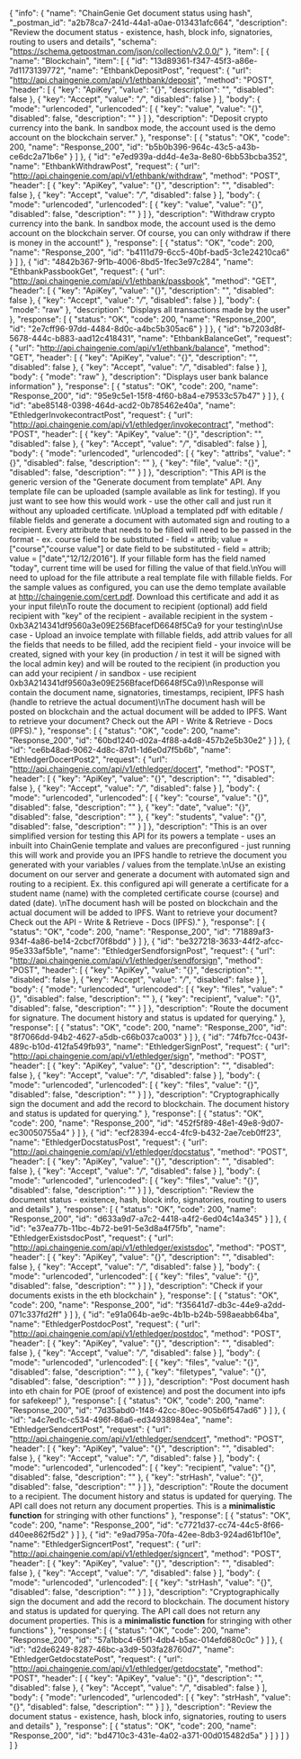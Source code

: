 {
  "info": {
    "name": "ChainGenie Get document status using hash",
    "_postman_id": "a2b78ca7-241d-44a1-a0ae-013431afc664",
    "description": "Review the document status - existence, hash, block info, signatories, routing to users and details",
    "schema": "https://schema.getpostman.com/json/collection/v2.0.0/"
  },
  "item": [
    {
      "name": "Blockchain",
      "item": [
        {
          "id": "13d89361-f347-45f3-a86e-7d1173139772",
          "name": "EthbankDepositPost",
          "request": {
            "url": "http://api.chaingenie.com/api/v1/ethbank/deposit",
            "method": "POST",
            "header": [
              {
                "key": "ApiKey",
                "value": "{}",
                "description": "",
                "disabled": false
              },
              {
                "key": "Accept",
                "value": "*/*",
                "disabled": false
              }
            ],
            "body": {
              "mode": "urlencoded",
              "urlencoded": [
                {
                  "key": "value",
                  "value": "{}",
                  "disabled": false,
                  "description": ""
                }
              ]
            },
            "description": "Deposit crypto currency into the bank.  In sandbox mode, the account used is the demo account on the blockchain server."
          },
          "response": [
            {
              "status": "OK",
              "code": 200,
              "name": "Response_200",
              "id": "b5b0b396-964c-43c5-a43b-ce6dc2a71b6e"
            }
          ]
        },
        {
          "id": "e7ed939a-dd4d-4e3a-8e80-6bb53bcba352",
          "name": "EthbankWithdrawPost",
          "request": {
            "url": "http://api.chaingenie.com/api/v1/ethbank/withdraw",
            "method": "POST",
            "header": [
              {
                "key": "ApiKey",
                "value": "{}",
                "description": "",
                "disabled": false
              },
              {
                "key": "Accept",
                "value": "*/*",
                "disabled": false
              }
            ],
            "body": {
              "mode": "urlencoded",
              "urlencoded": [
                {
                  "key": "value",
                  "value": "{}",
                  "disabled": false,
                  "description": ""
                }
              ]
            },
            "description": "Withdraw crypto currency into the bank.  In sandbox mode, the account used is the demo account on the blockchain server. Of course, you can only withdraw if there is money in the account!"
          },
          "response": [
            {
              "status": "OK",
              "code": 200,
              "name": "Response_200",
              "id": "b4111d79-6cc5-40bf-bad5-3c1e24210ca6"
            }
          ]
        },
        {
          "id": "4842b367-9f1b-4006-8bd5-1fec3e97c284",
          "name": "EthbankPassbookGet",
          "request": {
            "url": "http://api.chaingenie.com/api/v1/ethbank/passbook",
            "method": "GET",
            "header": [
              {
                "key": "ApiKey",
                "value": "{}",
                "description": "",
                "disabled": false
              },
              {
                "key": "Accept",
                "value": "*/*",
                "disabled": false
              }
            ],
            "body": {
              "mode": "raw"
            },
            "description": "Displays all transactions made by the user"
          },
          "response": [
            {
              "status": "OK",
              "code": 200,
              "name": "Response_200",
              "id": "2e7cff96-97dd-4484-8d0c-a4bc5b305ac6"
            }
          ]
        },
        {
          "id": "b7203d8f-5678-444c-b883-aad12c418431",
          "name": "EthbankBalanceGet",
          "request": {
            "url": "http://api.chaingenie.com/api/v1/ethbank/balance",
            "method": "GET",
            "header": [
              {
                "key": "ApiKey",
                "value": "{}",
                "description": "",
                "disabled": false
              },
              {
                "key": "Accept",
                "value": "*/*",
                "disabled": false
              }
            ],
            "body": {
              "mode": "raw"
            },
            "description": "Displays user bank balance information"
          },
          "response": [
            {
              "status": "OK",
              "code": 200,
              "name": "Response_200",
              "id": "95e9c5e1-15f8-4f60-b8a4-e79533c57b47"
            }
          ]
        },
        {
          "id": "abe85148-0398-464d-acd2-0b785462e40a",
          "name": "EthledgerInvokecontractPost",
          "request": {
            "url": "http://api.chaingenie.com/api/v1/ethledger/invokecontract",
            "method": "POST",
            "header": [
              {
                "key": "ApiKey",
                "value": "{}",
                "description": "",
                "disabled": false
              },
              {
                "key": "Accept",
                "value": "*/*",
                "disabled": false
              }
            ],
            "body": {
              "mode": "urlencoded",
              "urlencoded": [
                {
                  "key": "attribs",
                  "value": "{}",
                  "disabled": false,
                  "description": ""
                },
                {
                  "key": "file",
                  "value": "{}",
                  "disabled": false,
                  "description": ""
                }
              ]
            },
            "description": "This API is the generic version of the \"Generate document from template\" API. Any template file can be uploaded (sample available as link for testing).  If you just want to see how this would work - use the other call and just run it without any uploaded certificate. \nUpload a templated pdf with editable / filable fields and generate a document with automated sign and routing to a recipient.  Every attribute that needs to be filled will need to be passed in the format - ex. course field to be substituted - field = attrib; value = [\"course\",\"course value\"] or date field to be substituted - field = attrib; value = [\"date\",\"12/12/2016\"].  If your fillable form has the field named \"today\", current time will be used for filling the value of that field.\nYou will need to upload for the file attribute a real template file with fillable fields. For the sample values as configured, you can use the demo template available at http://chaingenie.com/cert.pdf.  Download this certificate and add it as your input file\nTo route the document to recipient (optional) add field recipient with \"key\" of the recipient - available recipient in the system - 0xb3A214341df9560a3e09E256BfacefD6648f5Ca9 for your testing\nUse case - Upload an invoice template with fillable fields, add attrib values for all the fields that needs to be filled, add the recipient field - your invoice will be created, signed with your key (in production / in test it will be signed with the local admin key) and will be routed to the recipient (in production you can add your recipient / in sandbox - use recipient 0xb3A214341df9560a3e09E256BfacefD6648f5Ca9)\nResponse will contain the document name, signatories, timestamps, recipient, IPFS hash (handle to retrieve the actual document)\nThe document hash will be posted on blockchain and the actual document will be added to IPFS.  Want to retrieve your document? Check out the API - Write & Retrieve - Docs (IPFS)."
          },
          "response": [
            {
              "status": "OK",
              "code": 200,
              "name": "Response_200",
              "id": "60bd1240-d02a-4f88-a4d8-457b2e5b30e2"
            }
          ]
        },
        {
          "id": "ce6b48ad-9062-4d8c-87d1-1d6e0d7f5b6b",
          "name": "EthledgerDocertPost2",
          "request": {
            "url": "http://api.chaingenie.com/api/v1/ethledger/docert",
            "method": "POST",
            "header": [
              {
                "key": "ApiKey",
                "value": "{}",
                "description": "",
                "disabled": false
              },
              {
                "key": "Accept",
                "value": "*/*",
                "disabled": false
              }
            ],
            "body": {
              "mode": "urlencoded",
              "urlencoded": [
                {
                  "key": "course",
                  "value": "{}",
                  "disabled": false,
                  "description": ""
                },
                {
                  "key": "date",
                  "value": "{}",
                  "disabled": false,
                  "description": ""
                },
                {
                  "key": "students",
                  "value": "{}",
                  "disabled": false,
                  "description": ""
                }
              ]
            },
            "description": "This is an over simplified version for testing this API for its powers a template - uses an inbuilt into ChainGenie template and values are preconfigured - just running this will work and provide you an IPFS handle to retrieve the document you generated with your variables / values from the template.\nUse an existing document on our server and generate a document with automated sign and routing to a recipient.  Ex. this configured api will generate a certificate for a student name (name) with the completed certificate course (course) and dated (date). \nThe document hash will be posted on blockchain and the actual document will be added to IPFS.  Want to retrieve your document? Check out the API - Write & Retrieve - Docs (IPFS)."
          },
          "response": [
            {
              "status": "OK",
              "code": 200,
              "name": "Response_200",
              "id": "71889af3-934f-4a86-be14-2cbcf70f8bdd"
            }
          ]
        },
        {
          "id": "be327218-3633-44f2-afcc-95e333af5b1e",
          "name": "EthledgerSendforsignPost",
          "request": {
            "url": "http://api.chaingenie.com/api/v1/ethledger/sendforsign",
            "method": "POST",
            "header": [
              {
                "key": "ApiKey",
                "value": "{}",
                "description": "",
                "disabled": false
              },
              {
                "key": "Accept",
                "value": "*/*",
                "disabled": false
              }
            ],
            "body": {
              "mode": "urlencoded",
              "urlencoded": [
                {
                  "key": "files",
                  "value": "{}",
                  "disabled": false,
                  "description": ""
                },
                {
                  "key": "recipient",
                  "value": "{}",
                  "disabled": false,
                  "description": ""
                }
              ]
            },
            "description": "Route the document for signature.  The document history and status is updated for querying."
          },
          "response": [
            {
              "status": "OK",
              "code": 200,
              "name": "Response_200",
              "id": "8f7066dd-94b2-4627-a5db-c66b037ca003"
            }
          ]
        },
        {
          "id": "74fb7fcc-043f-489c-b10d-412fa549fb93",
          "name": "EthledgerSignPost",
          "request": {
            "url": "http://api.chaingenie.com/api/v1/ethledger/sign",
            "method": "POST",
            "header": [
              {
                "key": "ApiKey",
                "value": "{}",
                "description": "",
                "disabled": false
              },
              {
                "key": "Accept",
                "value": "*/*",
                "disabled": false
              }
            ],
            "body": {
              "mode": "urlencoded",
              "urlencoded": [
                {
                  "key": "files",
                  "value": "{}",
                  "disabled": false,
                  "description": ""
                }
              ]
            },
            "description": "Cryptographically sign the document and add the record to blockchain.  The document history and status is updated for querying."
          },
          "response": [
            {
              "status": "OK",
              "code": 200,
              "name": "Response_200",
              "id": "452f5f89-48e1-49e8-9d07-ec30050755a4"
            }
          ]
        },
        {
          "id": "ecf28394-ecc4-4fc9-b432-2ae7ceb0ff23",
          "name": "EthledgerDocstatusPost",
          "request": {
            "url": "http://api.chaingenie.com/api/v1/ethledger/docstatus",
            "method": "POST",
            "header": [
              {
                "key": "ApiKey",
                "value": "{}",
                "description": "",
                "disabled": false
              },
              {
                "key": "Accept",
                "value": "*/*",
                "disabled": false
              }
            ],
            "body": {
              "mode": "urlencoded",
              "urlencoded": [
                {
                  "key": "files",
                  "value": "{}",
                  "disabled": false,
                  "description": ""
                }
              ]
            },
            "description": "Review the document status - existence, hash, block info, signatories, routing to users and details"
          },
          "response": [
            {
              "status": "OK",
              "code": 200,
              "name": "Response_200",
              "id": "d633a9d7-a7c2-4418-a4f2-6ed04c14a345"
            }
          ]
        },
        {
          "id": "e37ea77b-11bc-4b72-be91-5e3d8a4f75fb",
          "name": "EthledgerExistsdocPost",
          "request": {
            "url": "http://api.chaingenie.com/api/v1/ethledger/existsdoc",
            "method": "POST",
            "header": [
              {
                "key": "ApiKey",
                "value": "{}",
                "description": "",
                "disabled": false
              },
              {
                "key": "Accept",
                "value": "*/*",
                "disabled": false
              }
            ],
            "body": {
              "mode": "urlencoded",
              "urlencoded": [
                {
                  "key": "files",
                  "value": "{}",
                  "disabled": false,
                  "description": ""
                }
              ]
            },
            "description": "Check if your documents exists in the eth blockchain"
          },
          "response": [
            {
              "status": "OK",
              "code": 200,
              "name": "Response_200",
              "id": "f35641d7-db3c-44e9-a2dd-071c337fd2ff"
            }
          ]
        },
        {
          "id": "e91a064b-ae9c-4b1b-b24b-598aeabb64ba",
          "name": "EthledgerPostdocPost",
          "request": {
            "url": "http://api.chaingenie.com/api/v1/ethledger/postdoc",
            "method": "POST",
            "header": [
              {
                "key": "ApiKey",
                "value": "{}",
                "description": "",
                "disabled": false
              },
              {
                "key": "Accept",
                "value": "*/*",
                "disabled": false
              }
            ],
            "body": {
              "mode": "urlencoded",
              "urlencoded": [
                {
                  "key": "files",
                  "value": "{}",
                  "disabled": false,
                  "description": ""
                },
                {
                  "key": "filetypes",
                  "value": "{}",
                  "disabled": false,
                  "description": ""
                }
              ]
            },
            "description": "Post document hash into eth chain for POE (proof of existence) and post the document into ipfs for safekeep!"
          },
          "response": [
            {
              "status": "OK",
              "code": 200,
              "name": "Response_200",
              "id": "7d35abd0-1f48-42cc-80ec-905b6f547ad6"
            }
          ]
        },
        {
          "id": "a4c7ed1c-c534-496f-86a6-ed34938984ea",
          "name": "EthledgerSendcertPost",
          "request": {
            "url": "http://api.chaingenie.com/api/v1/ethledger/sendcert",
            "method": "POST",
            "header": [
              {
                "key": "ApiKey",
                "value": "{}",
                "description": "",
                "disabled": false
              },
              {
                "key": "Accept",
                "value": "*/*",
                "disabled": false
              }
            ],
            "body": {
              "mode": "urlencoded",
              "urlencoded": [
                {
                  "key": "recipient",
                  "value": "{}",
                  "disabled": false,
                  "description": ""
                },
                {
                  "key": "strHash",
                  "value": "{}",
                  "disabled": false,
                  "description": ""
                }
              ]
            },
            "description": "Route the document to a recipient.  The document history and status is updated for querying.  The API call does not return any document properties.  This is a <b>minimalistic function</b> for stringing with other functions"
          },
          "response": [
            {
              "status": "OK",
              "code": 200,
              "name": "Response_200",
              "id": "c7721d37-cc74-44c5-8f66-d40ee862f5d2"
            }
          ]
        },
        {
          "id": "e9ad795a-70fa-42ee-8db3-924ad61bf10e",
          "name": "EthledgerSigncertPost",
          "request": {
            "url": "http://api.chaingenie.com/api/v1/ethledger/signcert",
            "method": "POST",
            "header": [
              {
                "key": "ApiKey",
                "value": "{}",
                "description": "",
                "disabled": false
              },
              {
                "key": "Accept",
                "value": "*/*",
                "disabled": false
              }
            ],
            "body": {
              "mode": "urlencoded",
              "urlencoded": [
                {
                  "key": "strHash",
                  "value": "{}",
                  "disabled": false,
                  "description": ""
                }
              ]
            },
            "description": "Cryptographically sign the document and add the record to blockchain.  The document history and status is updated for querying.  The API call does not return any document properties.  This is a <b>minimalistic function</b> for stringing with other functions"
          },
          "response": [
            {
              "status": "OK",
              "code": 200,
              "name": "Response_200",
              "id": "57a1bbc4-65f1-4db4-b5ac-014efd680c0c"
            }
          ]
        },
        {
          "id": "d2de6249-8287-46bc-a3d9-503fa28760d7",
          "name": "EthledgerGetdocstatePost",
          "request": {
            "url": "http://api.chaingenie.com/api/v1/ethledger/getdocstate",
            "method": "POST",
            "header": [
              {
                "key": "ApiKey",
                "value": "{}",
                "description": "",
                "disabled": false
              },
              {
                "key": "Accept",
                "value": "*/*",
                "disabled": false
              }
            ],
            "body": {
              "mode": "urlencoded",
              "urlencoded": [
                {
                  "key": "strHash",
                  "value": "{}",
                  "disabled": false,
                  "description": ""
                }
              ]
            },
            "description": "Review the document status - existence, hash, block info, signatories, routing to users and details"
          },
          "response": [
            {
              "status": "OK",
              "code": 200,
              "name": "Response_200",
              "id": "bd4710c3-431e-4a02-a371-00d015482d5a"
            }
          ]
        }
      ]
    }
  ]
}